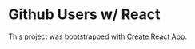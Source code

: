 # Github Users w/ React

This project was bootstrapped with [Create React App](https://github.com/facebook/create-react-app).